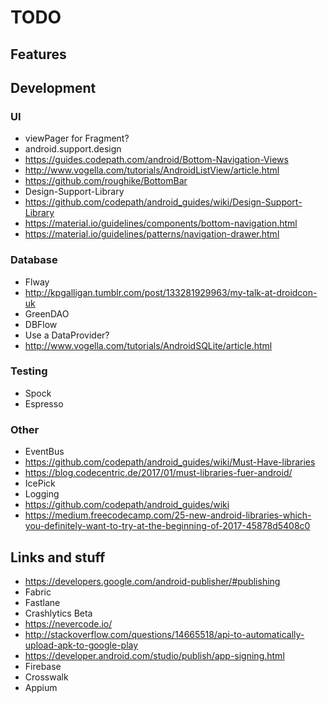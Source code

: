 # TODO

## Features

## Development

### UI
* viewPager for Fragment?
* android.support.design
* https://guides.codepath.com/android/Bottom-Navigation-Views
* http://www.vogella.com/tutorials/AndroidListView/article.html
* https://github.com/roughike/BottomBar
* Design-Support-Library
* https://github.com/codepath/android_guides/wiki/Design-Support-Library
* https://material.io/guidelines/components/bottom-navigation.html
* https://material.io/guidelines/patterns/navigation-drawer.html

### Database
* Flway
* http://kpgalligan.tumblr.com/post/133281929963/my-talk-at-droidcon-uk
* GreenDAO
* DBFlow
* Use a DataProvider?
* http://www.vogella.com/tutorials/AndroidSQLite/article.html

### Testing
* Spock
* Espresso

### Other
* EventBus
* https://github.com/codepath/android_guides/wiki/Must-Have-libraries
* https://blog.codecentric.de/2017/01/must-libraries-fuer-android/
* IcePick
* Logging
* https://github.com/codepath/android_guides/wiki
* https://medium.freecodecamp.com/25-new-android-libraries-which-you-definitely-want-to-try-at-the-beginning-of-2017-45878d5408c0

## Links and stuff
* https://developers.google.com/android-publisher/#publishing
* Fabric
* Fastlane
* Crashlytics Beta
* https://nevercode.io/
* http://stackoverflow.com/questions/14665518/api-to-automatically-upload-apk-to-google-play
* https://developer.android.com/studio/publish/app-signing.html
* Firebase
* Crosswalk
* Appium
